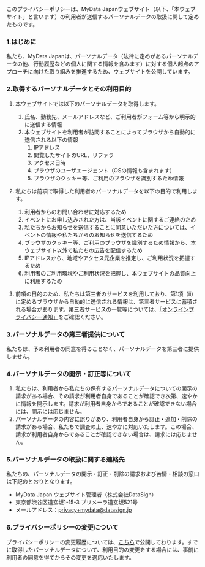 このプライバシーポリシーは、MyData Japanウェブサイト（以下、「本ウェブサイト」と言います）の利用者が送信するパーソナルデータの取扱に関して定めたものです。

### 1.はじめに
私たち、MyData Japanは、パーソナルデータ（法律に定めがあるパーソナルデータの他、行動履歴などの個人に関する情報を含みます）に対する個人起点のアプローチに向けた取り組みを推進するため、ウェブサイトを公開しています。

### 2.取得するパーソナルデータとその利用目的
1. 本ウェブサイトでは以下のパーソナルデータを取得します。
	1. 氏名、勤務先、メールアドレスなど、ご利用者がフォーム等から明示的に送信する情報
	2. 本ウェブサイトを利用者が訪問することによってブラウザから自動的に送信される以下の情報
		1. IPアドレス
		2. 閲覧したサイトのURL、リファラ
		3. アクセス日時
		4. ブラウザのユーザエージェント（OSの情報も含まれます）
		5. ブラウザのクッキー等、ご利用のブラウザを識別するため情報
		
2. 私たちは前項で取得した利用者のパーソナルデータを以下の目的で利用します。
	1. 利用者からのお問い合わせに対応するため
	2. イベントにお申し込みされた方は、当該イベントに関するご連絡のため
	3. 私たちからお知らせを送信することに同意いただいた方については、イベントの情報や私たちからのお知らせを送信するため
	4. ブラウザのクッキー等、ご利用のブラウザを識別するため情報から、本ウェブサイト以外で私たちの広告を配信するため
	5. IPアドレスから、地域やアクセス元企業を推定し、ご利用状況を把握するため
	6. 利用者のご利用環境やご利用状況を把握し、本ウェブサイトの品質向上に利用するため
	
3. 前項の目的のため、私たちは第三者のサービスを利用しており、第1項（ⅱ）に定めるブラウザから自動的に送信される情報は、第三者サービスに蓄積される場合があります。第三者サービスの一覧等については、[「オンラインプライバシー通知」](https://fe.datasign.co/privacy/policy/)をご確認ください。

### 3.パーソナルデータの第三者提供について
私たちは、予め利用者の同意を得ることなく、パーソナルデータを第三者に提供しません。

### 4.パーソナルデータの開示・訂正等について
1. 私たちは、利用者から私たちの保有するパーソナルデータについての開示の請求がある場合、その請求が利用者自身であることが確認でき次第、速やかに情報を開示します。請求が利用者自身からであることが確認できない場合には、開示には応じません。
2. パーソナルデータの内容に誤りがあり、利用者自身から訂正・追加・削除の請求がある場合、私たちで調査の上、速やかに対応いたします。この場合、請求が利用者自身からであることが確認できない場合は、請求には応じません。

### 5.パーソナルデータの取扱に関する連絡先
私たちの、パーソナルデータの開示・訂正・削除の請求および苦情・相談の窓口は下記のとおりとなります。

- MyData Japan ウェブサイト管理者（株式会社DataSign）
- 東京都渋谷区道玄坂1-15-3 プリメーラ道玄坂521号
- メールアドレス：privacy+mydata@datasign.jp

### 6.プライバシーポリシーの変更について
プライバシーポリシーの変更履歴については、[こちら](https://github.com/MyDataJapan/documents/commits/master/privacy-policy/index.markdown)で公開しております。すでに取得したパーソナルデータについて、利用目的の変更をする場合には、事前に利用者の同意を得てからその変更を適応いたします。

